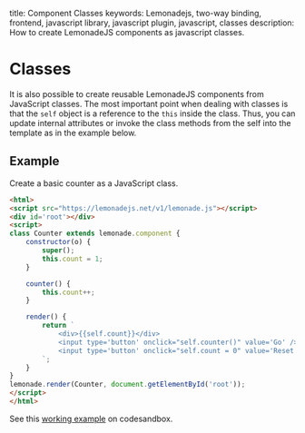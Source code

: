 title: Component Classes
keywords: Lemonadejs, two-way binding, frontend, javascript library, javascript plugin, javascript, classes
description: How to create LemonadeJS components as javascript classes.

Classes
=======

It is also possible to create reusable LemonadeJS components from JavaScript classes. The most important point when dealing with classes is that the `self` object is a reference to the `this` inside the class. Thus, you can update internal attributes or invoke the class methods from the self into the template as in the example below.  

## Example

Create a basic counter as a JavaScript class.

```html
<html>
<script src="https://lemonadejs.net/v1/lemonade.js"></script>
<div id='root'></div>
<script>
class Counter extends lemonade.component {
    constructor(o) {
        super();
        this.count = 1;
    }

    counter() {
        this.count++;
    }

    render() {
        return `
            <div>{{self.count}}</div>
            <input type='button' onclick="self.counter()" value='Go' />
            <input type='button' onclick="self.count = 0" value='Reset' />
        `;
    }
}
lemonade.render(Counter, document.getElementById('root'));
</script>
</html>
```

See this [working example](https://codesandbox.io/s/lemonadejs-examples-r0ymc) on codesandbox.